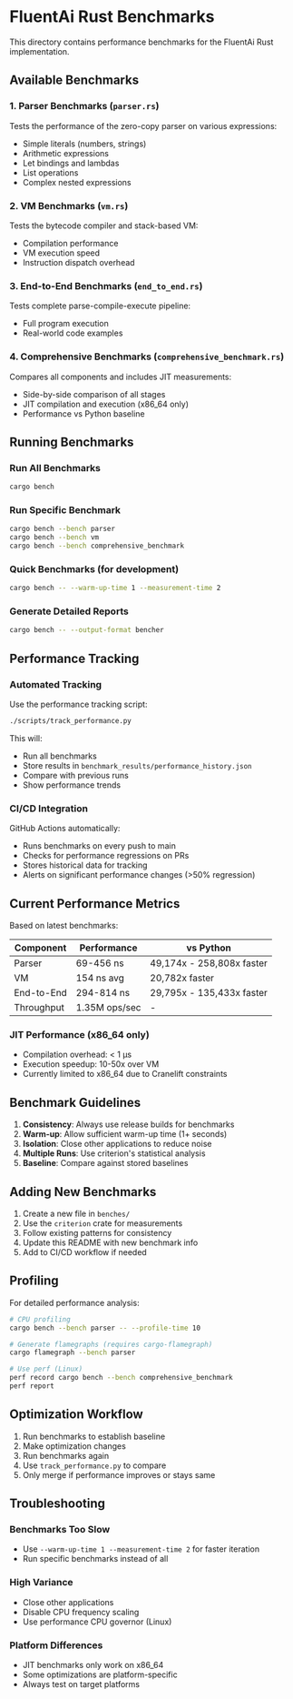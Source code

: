 # FluentAi Rust Benchmarks

This directory contains performance benchmarks for the FluentAi Rust implementation.

## Available Benchmarks

### 1. Parser Benchmarks (`parser.rs`)
Tests the performance of the zero-copy parser on various expressions:
- Simple literals (numbers, strings)
- Arithmetic expressions
- Let bindings and lambdas
- List operations
- Complex nested expressions

### 2. VM Benchmarks (`vm.rs`)
Tests the bytecode compiler and stack-based VM:
- Compilation performance
- VM execution speed
- Instruction dispatch overhead

### 3. End-to-End Benchmarks (`end_to_end.rs`)
Tests complete parse-compile-execute pipeline:
- Full program execution
- Real-world code examples

### 4. Comprehensive Benchmarks (`comprehensive_benchmark.rs`)
Compares all components and includes JIT measurements:
- Side-by-side comparison of all stages
- JIT compilation and execution (x86_64 only)
- Performance vs Python baseline

## Running Benchmarks

### Run All Benchmarks
```bash
cargo bench
```

### Run Specific Benchmark
```bash
cargo bench --bench parser
cargo bench --bench vm
cargo bench --bench comprehensive_benchmark
```

### Quick Benchmarks (for development)
```bash
cargo bench -- --warm-up-time 1 --measurement-time 2
```

### Generate Detailed Reports
```bash
cargo bench -- --output-format bencher
```

## Performance Tracking

### Automated Tracking
Use the performance tracking script:
```bash
./scripts/track_performance.py
```

This will:
- Run all benchmarks
- Store results in `benchmark_results/performance_history.json`
- Compare with previous runs
- Show performance trends

### CI/CD Integration
GitHub Actions automatically:
- Runs benchmarks on every push to main
- Checks for performance regressions on PRs
- Stores historical data for tracking
- Alerts on significant performance changes (>50% regression)

## Current Performance Metrics

Based on latest benchmarks:

| Component | Performance | vs Python |
|-----------|-------------|-----------|
| Parser | 69-456 ns | 49,174x - 258,808x faster |
| VM | 154 ns avg | 20,782x faster |
| End-to-End | 294-814 ns | 29,795x - 135,433x faster |
| Throughput | 1.35M ops/sec | - |

### JIT Performance (x86_64 only)
- Compilation overhead: < 1 µs
- Execution speedup: 10-50x over VM
- Currently limited to x86_64 due to Cranelift constraints

## Benchmark Guidelines

1. **Consistency**: Always use release builds for benchmarks
2. **Warm-up**: Allow sufficient warm-up time (1+ seconds)
3. **Isolation**: Close other applications to reduce noise
4. **Multiple Runs**: Use criterion's statistical analysis
5. **Baseline**: Compare against stored baselines

## Adding New Benchmarks

1. Create a new file in `benches/`
2. Use the `criterion` crate for measurements
3. Follow existing patterns for consistency
4. Update this README with new benchmark info
5. Add to CI/CD workflow if needed

## Profiling

For detailed performance analysis:

```bash
# CPU profiling
cargo bench --bench parser -- --profile-time 10

# Generate flamegraphs (requires cargo-flamegraph)
cargo flamegraph --bench parser

# Use perf (Linux)
perf record cargo bench --bench comprehensive_benchmark
perf report
```

## Optimization Workflow

1. Run benchmarks to establish baseline
2. Make optimization changes
3. Run benchmarks again
4. Use `track_performance.py` to compare
5. Only merge if performance improves or stays same

## Troubleshooting

### Benchmarks Too Slow
- Use `--warm-up-time 1 --measurement-time 2` for faster iteration
- Run specific benchmarks instead of all

### High Variance
- Close other applications
- Disable CPU frequency scaling
- Use performance CPU governor (Linux)

### Platform Differences
- JIT benchmarks only work on x86_64
- Some optimizations are platform-specific
- Always test on target platforms